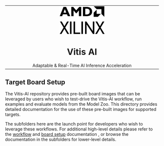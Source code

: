 <table class="sphinxhide">
 <tr>
   <td align="center"><img src="https://raw.githubusercontent.com/Xilinx/Image-Collateral/main/xilinx-logo.png" width="30%"/><h1>Vitis AI</h1><h0>Adaptable & Real-Time AI Inference Acceleration</h0>
   </td>
 </tr>
</table>

## Target Board Setup

The Vitis-AI repository provides pre-built board images that can be leveraged by users who wish to test-drive the Vitis-AI workflow, run examples and evaluate models from the Model Zoo.  This directory provides detailed documentation for the use of these pre-built images for supported targets.

The subfolders here are the launch point for developers who wish to leverage these workflows.  For additional high-level details please refer to the [workflow](https://xilinx.github.io/Vitis-AI/3.0/html/docs/workflow.html#test-drive-vitis-ai-on-a-supported-platform) and [board setup](https://xilinx.github.io/Vitis-AI/3.0/html/docs/board_setup/board_setup.html) documentation , or browse the documentation in the subfolders for lower-level details.


